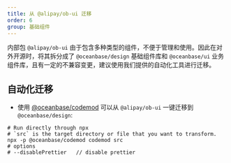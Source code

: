 ```yaml
---
title: 从 @alipay/ob-ui 迁移
order: 6
group: 基础组件
---
```


内部包 `@alipay/ob-ui` 由于包含多种类型的组件，不便于管理和使用。因此在对外开源时，将其拆分成了 `@oceanbase/design` 基础组件库和 `@oceanbase/ui` 业务组件库，且有一定的不兼容变更，建议使用我们提供的自动化工具进行迁移。

## 自动化迁移

- 使用 [@oceanbase/codemod](https://github.com/oceanbase/oceanbase-design/tree/master/packages/codemod) 可以从 `@alipay/ob-ui` 一键迁移到 `@oceanbase/design`:

```shell
# Run directly through npx
# `src` is the target directory or file that you want to transform.
npx -p @oceanbase/codemod codemod src
# options
# --disablePrettier   // disable prettier
```
